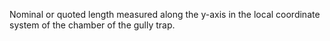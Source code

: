 Nominal or quoted length measured along the y-axis in the local coordinate system of the chamber of the gully trap.